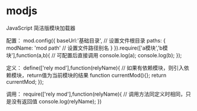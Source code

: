 # modjs
JavaScript 简洁版模块加载器

配置：
mod.config({
  baseUrl:'基础目录',                 // 设置文件根目录
  paths: {
    modName: 'mod path'               // 设置文件路径别名
  }
}).require(['a模块','b模块'],function(a,b){  // 可配置后直接调用
  console.log(a);
  console.log(b);
});


定义：
define(['rely mod'],function(relyName){  // 如果有依赖模块，则引入依赖模块，return值为当前模块的结果
  function currentMod(){};
  return currentMod;
});

调用：
require(['rely mod'],function(relyName){  // 调用方法同定义时相同，只是没有返回值
  console.log(relyName);
})
